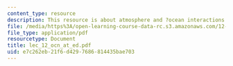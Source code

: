 ```yaml
---
content_type: resource
description: This resource is about atmosphere and ?ocean interactions.
file: /media/https%3A/open-learning-course-data-rc.s3.amazonaws.com/12-742-marine-chemistry-fall-2006/e7c262eb21f6d4297686814435bae703_lec_12_ocn_at_ed.pdf
file_type: application/pdf
resourcetype: Document
title: lec_12_ocn_at_ed.pdf
uid: e7c262eb-21f6-d429-7686-814435bae703
---
```

